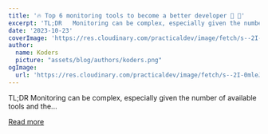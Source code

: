 ```yaml
---
title: '🔥 Top 6 monitoring tools to become a better developer 🤯 🤯'
excerpt: 'TL;DR   Monitoring can be complex, especially given the number of available tools and the...'
date: '2023-10-23'
coverImage: 'https://res.cloudinary.com/practicaldev/image/fetch/s--2I-0mleJ--/c_imagga_scale,f_auto,fl_progressive,h_420,q_66,w_1000/https://dev-to-uploads.s3.amazonaws.com/uploads/articles/sno525y3uktri2twazt9.gif'
author:
  name: Koders
  picture: "assets/blog/authors/koders.png"
ogImage:
  url: 'https://res.cloudinary.com/practicaldev/image/fetch/s--2I-0mleJ--/c_imagga_scale,f_auto,fl_progressive,h_420,q_66,w_1000/https://dev-to-uploads.s3.amazonaws.com/uploads/articles/sno525y3uktri2twazt9.gif'
---
```


TL;DR   Monitoring can be complex, especially given the number of available tools and the...

[Read more](https://dev.to/odigos/top-6-monitoring-tools-to-become-a-better-developer-4j4k)

